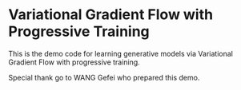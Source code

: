 # Variational Gradient Flow with Progressive Training

This is the demo code for learning generative models via Variational Gradient Flow with progressive training.

Special thank go to WANG Gefei who prepared this demo.
